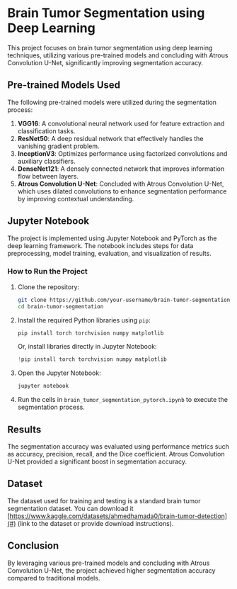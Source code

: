 # Brain Tumor Segmentation using Deep Learning

This project focuses on brain tumor segmentation using deep learning techniques, utilizing various pre-trained models and concluding with Atrous Convolution U-Net, significantly improving segmentation accuracy.

## Pre-trained Models Used

The following pre-trained models were utilized during the segmentation process:

1. **VGG16**: A convolutional neural network used for feature extraction and classification tasks.
2. **ResNet50**: A deep residual network that effectively handles the vanishing gradient problem.
3. **InceptionV3**: Optimizes performance using factorized convolutions and auxiliary classifiers.
4. **DenseNet121**: A densely connected network that improves information flow between layers.
5. **Atrous Convolution U-Net**: Concluded with Atrous Convolution U-Net, which uses dilated convolutions to enhance segmentation performance by improving contextual understanding.

## Jupyter Notebook

The project is implemented using Jupyter Notebook and PyTorch as the deep learning framework. The notebook includes steps for data preprocessing, model training, evaluation, and visualization of results.

### How to Run the Project

1. Clone the repository:

    ```bash
    git clone https://github.com/your-username/brain-tumor-segmentation.git
    cd brain-tumor-segmentation
    ```

2. Install the required Python libraries using `pip`:

    ```bash
    pip install torch torchvision numpy matplotlib
    ```

    Or, install libraries directly in Jupyter Notebook:

    ```python
    !pip install torch torchvision numpy matplotlib
    ```

3. Open the Jupyter Notebook:

    ```bash
    jupyter notebook
    ```

4. Run the cells in `brain_tumor_segmentation_pytorch.ipynb` to execute the segmentation process.

## Results

The segmentation accuracy was evaluated using performance metrics such as accuracy, precision, recall, and the Dice coefficient. Atrous Convolution U-Net provided a significant boost in segmentation accuracy.

## Dataset

The dataset used for training and testing is a standard brain tumor segmentation dataset. You can download it [https://www.kaggle.com/datasets/ahmedhamada0/brain-tumor-detection](#) (link to the dataset or provide download instructions).

## Conclusion

By leveraging various pre-trained models and concluding with Atrous Convolution U-Net, the project achieved higher segmentation accuracy compared to traditional models.

